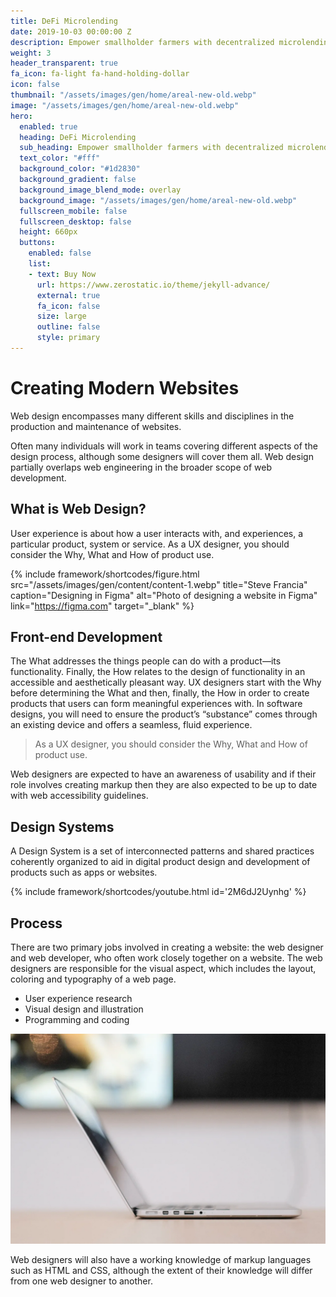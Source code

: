 ```yaml
---
title: DeFi Microlending
date: 2019-10-03 00:00:00 Z
description: Empower smallholder farmers with decentralized microlending
weight: 3
header_transparent: true
fa_icon: fa-light fa-hand-holding-dollar
icon: false
thumbnail: "/assets/images/gen/home/areal-new-old.webp"
image: "/assets/images/gen/home/areal-new-old.webp"
hero:
  enabled: true
  heading: DeFi Microlending
  sub_heading: Empower smallholder farmers with decentralized microlending
  text_color: "#fff"
  background_color: "#1d2830"
  background_gradient: false
  background_image_blend_mode: overlay
  background_image: "/assets/images/gen/home/areal-new-old.webp"
  fullscreen_mobile: false
  fullscreen_desktop: false
  height: 660px
  buttons:
    enabled: false
    list:
    - text: Buy Now
      url: https://www.zerostatic.io/theme/jekyll-advance/
      external: true
      fa_icon: false
      size: large
      outline: false
      style: primary
---
```


# Creating Modern Websites

Web design encompasses many different skills and disciplines in the production and maintenance of websites.

Often many individuals will work in teams covering different aspects of the design process, although some designers will cover them all. Web design partially overlaps web engineering in the broader scope of web development.

## What is Web Design?

User experience is about how a user interacts with, and experiences, a particular product, system or service. As a UX designer, you should consider the Why, What and How of product use.

{% include framework/shortcodes/figure.html src="/assets/images/gen/content/content-1.webp" title="Steve Francia" caption="Designing in Figma" alt="Photo of designing a website in Figma" link="https://figma.com" target="_blank" %}

## Front-end Development

The What addresses the things people can do with a product—its functionality. Finally, the How relates to the design of functionality in an accessible and aesthetically pleasant way. UX designers start with the Why before determining the What and then, finally, the How in order to create products that users can form meaningful experiences with. In software designs, you will need to ensure the product’s “substance” comes through an existing device and offers a seamless, fluid experience.

> As a UX designer, you should consider the Why, What and How of product use.

Web designers are expected to have an awareness of usability and if their role involves creating markup then they are also expected to be up to date with web accessibility guidelines.

## Design Systems

A Design System is a set of interconnected patterns and shared practices coherently organized to aid in digital product design and development of products such as apps or websites.

{% include framework/shortcodes/youtube.html id='2M6dJ2Uynhg' %}

## Process

There are two primary jobs involved in creating a website: the web designer and web developer, who often work closely together on a website. The web designers are responsible for the visual aspect, which includes the layout, coloring and typography of a web page.

- User experience research
- Visual design and illustration
- Programming and coding

![Design In Figma](/assets/images/gen/content/content-2.webp)

Web designers will also have a working knowledge of markup languages such as HTML and CSS, although the extent of their knowledge will differ from one web designer to another.
